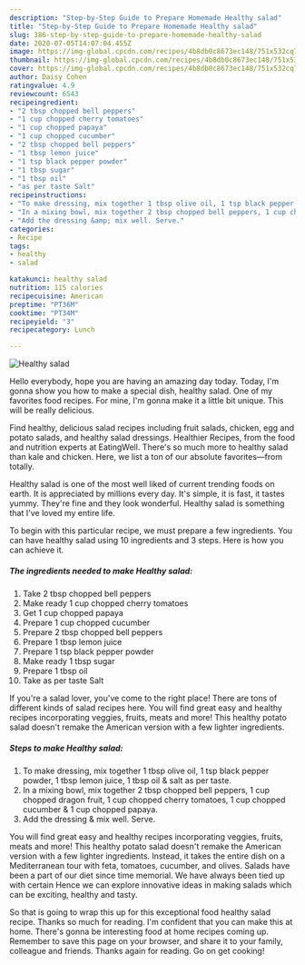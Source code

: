 ```yaml
---
description: "Step-by-Step Guide to Prepare Homemade Healthy salad"
title: "Step-by-Step Guide to Prepare Homemade Healthy salad"
slug: 386-step-by-step-guide-to-prepare-homemade-healthy-salad
date: 2020-07-05T14:07:04.455Z
image: https://img-global.cpcdn.com/recipes/4b8db0c8673ec148/751x532cq70/healthy-salad-recipe-main-photo.jpg
thumbnail: https://img-global.cpcdn.com/recipes/4b8db0c8673ec148/751x532cq70/healthy-salad-recipe-main-photo.jpg
cover: https://img-global.cpcdn.com/recipes/4b8db0c8673ec148/751x532cq70/healthy-salad-recipe-main-photo.jpg
author: Daisy Cohen
ratingvalue: 4.9
reviewcount: 6543
recipeingredient:
- "2 tbsp chopped bell peppers"
- "1 cup chopped cherry tomatoes"
- "1 cup chopped papaya"
- "1 cup chopped cucumber"
- "2 tbsp chopped bell peppers"
- "1 tbsp lemon juice"
- "1 tsp black pepper powder"
- "1 tbsp sugar"
- "1 tbsp oil"
- "as per taste Salt"
recipeinstructions:
- "To make dressing, mix together 1 tbsp olive oil, 1 tsp black pepper powder, 1 tbsp lemon juice, 1 tbsp oil &amp; salt as per taste."
- "In a mixing bowl, mix together 2 tbsp chopped bell peppers, 1 cup chopped dragon fruit, 1 cup chopped cherry tomatoes, 1 cup chopped cucumber &amp; 1 cup chopped papaya."
- "Add the dressing &amp; mix well. Serve."
categories:
- Recipe
tags:
- healthy
- salad

katakunci: healthy salad 
nutrition: 115 calories
recipecuisine: American
preptime: "PT36M"
cooktime: "PT34M"
recipeyield: "3"
recipecategory: Lunch

---
```



![Healthy salad](https://img-global.cpcdn.com/recipes/4b8db0c8673ec148/751x532cq70/healthy-salad-recipe-main-photo.jpg)

Hello everybody, hope you are having an amazing day today. Today, I'm gonna show you how to make a special dish, healthy salad. One of my favorites food recipes. For mine, I'm gonna make it a little bit unique. This will be really delicious.

Find healthy, delicious salad recipes including fruit salads, chicken, egg and potato salads, and healthy salad dressings. Healthier Recipes, from the food and nutrition experts at EatingWell. There&#39;s so much more to healthy salad than kale and chicken. Here, we list a ton of our absolute favorites—from totally.

Healthy salad is one of the most well liked of current trending foods on earth. It is appreciated by millions every day. It's simple, it is fast, it tastes yummy. They're fine and they look wonderful. Healthy salad is something that I've loved my entire life.


To begin with this particular recipe, we must prepare a few ingredients. You can have healthy salad using 10 ingredients and 3 steps. Here is how you can achieve it.

<!--inarticleads1-->

##### The ingredients needed to make Healthy salad:

1. Take 2 tbsp chopped bell peppers
1. Make ready 1 cup chopped cherry tomatoes
1. Get 1 cup chopped papaya
1. Prepare 1 cup chopped cucumber
1. Prepare 2 tbsp chopped bell peppers
1. Prepare 1 tbsp lemon juice
1. Prepare 1 tsp black pepper powder
1. Make ready 1 tbsp sugar
1. Prepare 1 tbsp oil
1. Take as per taste Salt


If you&#39;re a salad lover, you&#39;ve come to the right place! There are tons of different kinds of salad recipes here. You will find great easy and healthy recipes incorporating veggies, fruits, meats and more! This healthy potato salad doesn&#39;t remake the American version with a few lighter ingredients. 

<!--inarticleads2-->

##### Steps to make Healthy salad:

1. To make dressing, mix together 1 tbsp olive oil, 1 tsp black pepper powder, 1 tbsp lemon juice, 1 tbsp oil &amp; salt as per taste.
1. In a mixing bowl, mix together 2 tbsp chopped bell peppers, 1 cup chopped dragon fruit, 1 cup chopped cherry tomatoes, 1 cup chopped cucumber &amp; 1 cup chopped papaya.
1. Add the dressing &amp; mix well. Serve.


You will find great easy and healthy recipes incorporating veggies, fruits, meats and more! This healthy potato salad doesn&#39;t remake the American version with a few lighter ingredients. Instead, it takes the entire dish on a Mediterranean tour with feta, tomatoes, cucumber, and olives. Salads have been a part of our diet since time memorial. We have always been tied up with certain Hence we can explore innovative ideas in making salads which can be exciting, healthy and tasty. 

So that is going to wrap this up for this exceptional food healthy salad recipe. Thanks so much for reading. I'm confident that you can make this at home. There's gonna be interesting food at home recipes coming up. Remember to save this page on your browser, and share it to your family, colleague and friends. Thanks again for reading. Go on get cooking!
